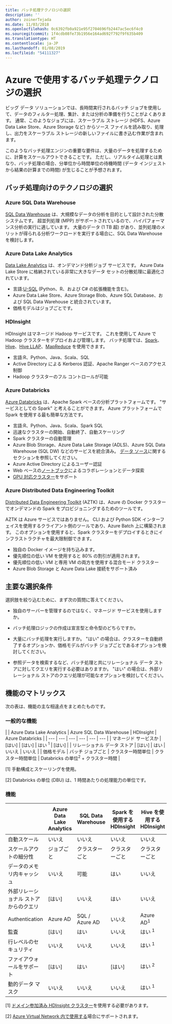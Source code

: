 ```yaml
---
title: バッチ処理テクノロジの選択
description: ''
author: zoinerTejada
ms.date: 11/03/2018
ms.openlocfilehash: 0c6392fb0a921e95f2704696fb2447ac5ec6f4c0
ms.sourcegitcommit: 1f4cdb08fe73b1956e164ad692f792f9f635b409
ms.translationtype: HT
ms.contentlocale: ja-JP
ms.lasthandoff: 01/08/2019
ms.locfileid: "54111327"
---
```

# <a name="choosing-a-batch-processing-technology-in-azure"></a>Azure で使用するバッチ処理テクノロジの選択

ビッグ データ ソリューションでは、長時間実行されるバッチ ジョブを使用して、データのフィルター処理、集計、または分析の準備を行うことがよくあります。 通常、このようなジョブには、スケーラブル ストレージ (HDFS、Azure Data Lake Store、Azure Storage など) からソース ファイルを読み取り、処理し、出力をスケーラブル ストレージの新しいファイルに書き込む作業が含まれます。

このようなバッチ処理エンジンの重要な要件は、大量のデータを処理するために、計算をスケールアウトできることです。 ただし、リアルタイム処理とは異なり、バッチ処理の場合、分単位から時間単位の待機時間 (データ インジェストから結果の計算までの時間) が生じることが予想されます。

## <a name="technology-choices-for-batch-processing"></a>バッチ処理向けのテクノロジの選択

### <a name="azure-sql-data-warehouse"></a>Azure SQL Data Warehouse

[SQL Data Warehouse](/azure/sql-data-warehouse/) は、大規模なデータの分析を目的として設計された分散システムです。 超並列処理 (MPP) がサポートされているので、ハイパフォーマンス分析の実行に適しています。 大量のデータ (1 TB 超) があり、並列処理のメリットが得られる分析ワークロードを実行する場合に、SQL Data Warehouse を検討します。

### <a name="azure-data-lake-analytics"></a>Azure Data Lake Analytics

[Data Lake Analytics](/azure/data-lake-analytics/data-lake-analytics-overview) は、オンデマンド分析ジョブ サービスです。 Azure Data Lake Store に格納されている非常に大きなデータ セットの分散処理に最適化されています。

- 言語:[U-SQL](/azure/data-lake-analytics/data-lake-analytics-u-sql-get-started) (Python、R、および C# の拡張機能を含む)。
- Azure Data Lake Store、Azure Storage Blob、Azure SQL Database、および SQL Data Warehouse と統合されています。
- 価格モデルはジョブごとです。

### <a name="hdinsight"></a>HDInsight

HDInsight はマネージド Hadoop サービスです。 これを使用して Azure で Hadoop クラスターをデプロイおよび管理します。 バッチ処理では、[Spark](/azure/hdinsight/spark/apache-spark-overview)、[Hive](/azure/hdinsight/hadoop/hdinsight-use-hive)、[Hive LLAP](/azure/hdinsight/interactive-query/apache-interactive-query-get-started)、[MapReduce](/azure/hdinsight/hadoop/hdinsight-use-mapreduce) を使用できます。

- 言語:R、Python、Java、Scala、SQL
- Active Directory による Kerberos 認証、Apache Ranger ベースのアクセス制御
- Hadoop クラスターのフル コントロールが可能

### <a name="azure-databricks"></a>Azure Databricks

[Azure Databricks](/azure/azure-databricks/) は、Apache Spark ベースの分析プラットフォームです。 "サービスとしての Spark" と考えることができます。 Azure プラットフォームで Spark を使用する最も簡単な方法です。

- 言語:R、Python、Java、Scala、Spark SQL
- 迅速なクラスターの開始、自動終了、自動スケーリング
- Spark クラスターの自動管理
- Azure Blob Storage、Azure Data Lake Storage (ADLS)、Azure SQL Data Warehouse (SQL DW) などのサービスを統合済み。 [データ ソース](https://docs.azuredatabricks.net/spark/latest/data-sources/index.html)に関するセクションを参照してください。
- Azure Active Directory によるユーザー認証
- Web ベースの[ノートブック](https://docs.azuredatabricks.net/user-guide/notebooks/index.html)によるコラボレーションとデータ探索
- [GPU 対応クラスター](https://docs.azuredatabricks.net/user-guide/clusters/gpu.html)をサポート

### <a name="azure-distributed-data-engineering-toolkit"></a>Azure Distributed Data Engineering Toolkit

[Distributed Data Engineering Toolkit](https://github.com/azure/aztk) (AZTK) は、Azure の Docker クラスターでオンデマンドの Spark をプロビジョニングするためのツールです。

AZTK は Azure サービスではありません。 CLI および Python SDK インターフェイスを使用するクライアント側のツールであり、Azure Batch 上に構築されます。 このオプションを使用すると、Spark クラスターをデプロイするときにインフラストラクチャを最大限制御できます。

- 独自の Docker イメージを持ち込みます。
- 優先順位の低い VM を使用すると 80% の割引が適用されます。
- 優先順位の低い VM と専用 VM の両方を使用する混合モード クラスター
- Azure Blob Storage と Azure Data Lake 接続をサポート済み

## <a name="key-selection-criteria"></a>主要な選択条件

選択肢を絞り込むために、まず次の質問に答えてください。

- 独自のサーバーを管理するのではなく、マネージド サービスを使用しますか。

- バッチ処理ロジックの作成は宣言型と命令型のどちらですか。

- 大量にバッチ処理を実行しますか。 "はい" の場合は、クラスターを自動終了するオプションか、価格モデルがバッチ ジョブごとであるオプションを検討してください。

- 参照データを検索するなど、バッチ処理と共にリレーショナル データ ストアに対してクエリを実行する必要はありますか。 "はい" の場合は、外部リレーショナル ストアのクエリ処理が可能なオプションを検討してください。

## <a name="capability-matrix"></a>機能のマトリックス

次の表は、機能の主な相違点をまとめたものです。

### <a name="general-capabilities"></a>一般的な機能

<!-- markdownlint-disable MD033 -->

| | Azure Data Lake Analytics | Azure SQL Data Warehouse | HDInsight | Azure Databricks |
| --- | --- | --- | --- | --- | --- |
| マネージド サービスか | [はい] | [はい] | はい <sup>1</sup> | [はい] |
| リレーショナル データ ストア | [はい] | はい | いいえ  | いいえ  |
| 価格モデル | バッチ ジョブごと | クラスター時間単位 | クラスター時間単位 | Databricks の単位<sup>2</sup> + クラスター時間 |

[1] 手動構成とスケーリングを使用。

[2] Databricks の単位 (DBU) は、1 時間あたりの処理能力の単位です。

### <a name="capabilities"></a>機能

| | Azure Data Lake Analytics | SQL Data Warehouse | Spark を使用する HDInsight | Hive を使用する HDInsight | Hive LLAP を使用する HDInsight | Azure Databricks |
| --- | --- | --- | --- | --- | --- | --- |
| 自動スケール | いいえ  | いいえ  | いいえ  | いいえ  | いいえ  | [はい] |
| スケールアウトの細分性  | ジョブごと | クラスターごと | クラスターごと | クラスターごと | クラスターごと | クラスターごと |
| データのメモリ内キャッシュ | いいえ  | 可能  | はい | いいえ  | 可能  | [はい] |
| 外部リレーショナル ストアからのクエリ | [はい] | いいえ  | はい | いいえ  | いいえ  | [はい] |
| Authentication  | Azure AD | SQL / Azure AD | いいえ  | Azure AD<sup>1</sup> | Azure AD<sup>1</sup> | Azure AD |
| 監査  | [はい] | はい | いいえ  | はい <sup>1</sup> | はい <sup>1</sup> | [はい] |
| 行レベルのセキュリティ | いいえ  | いいえ  | いいえ  | はい <sup>1</sup> | はい <sup>1</sup> | いいえ  |
| ファイアウォールをサポート | [はい] | はい | [はい] | はい <sup>2</sup> | はい <sup>2</sup> | いいえ  |
| 動的データ マスク | いいえ  | いいえ  | いいえ  | はい <sup>1</sup> | はい <sup>1</sup> | いいえ  |

<!-- markdownlint-enable MD033 -->

[1] [ドメイン参加済み HDInsight クラスター](/azure/hdinsight/domain-joined/apache-domain-joined-introduction)を使用する必要があります。

[2] [Azure Virtual Network 内で使用する](/azure/hdinsight/hdinsight-extend-hadoop-virtual-network)場合にサポートされます。
